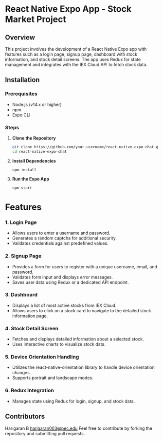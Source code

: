 # React Native Expo App - Stock Market Project

## Overview

This project involves the development of a React Native Expo app with features such as a login page, signup page, dashboard with stock information, and stock detail screens. The app uses Redux for state management and integrates with the IEX Cloud API to fetch stock data.

## Installation

### Prerequisites

- Node.js (v14.x or higher)
- npm
- Expo CLI

### Steps

1. **Clone the Repository**

   ```bash
   git clone https://github.com/your-username/react-native-expo-chat.git
   cd react-native-expo-chat
    ```
2. **Install Dependencies**

    ```
    npm install
    ```
3. **Run the Expo App**

    ```
    npm start
    ```



# Features
### 1. Login Page
- Allows users to enter a username and password.
- Generates a random captcha for additional security.
- Validates credentials against predefined values.
### 2. Signup Page
- Provides a form for users to register with a unique username, email, and password.
- Validates form input and displays error messages.
- Saves user data using Redux or a dedicated API endpoint.
### 3. Dashboard
- Displays a list of most active stocks from IEX Cloud.
- Allows users to click on a stock card to navigate to the detailed stock information page.
### 4. Stock Detail Screen
- Fetches and displays detailed information about a selected stock.
- Uses interactive charts to visualize stock data.
### 5. Device Orientation Handling
- Utilizes the react-native-orientation library to handle device orientation changes.
- Supports portrait and landscape modes.
### 6. Redux Integration
- Manages state using Redux for login, signup, and stock data.
## Contributors
Harigaran B harigaran003@pec.edu
Feel free to contribute by forking the repository and submitting pull requests.
